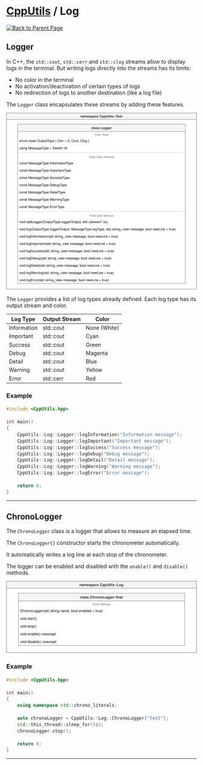 # [CppUtils](../README.md) / Log

[![Back to Parent Page](https://img.shields.io/badge/-Back_to_Parent_Page-blue?style=for-the-badge)](../README.md)

## Logger

In C++, the ``std::cout``, ``std::cerr`` and ``std::clog`` streams allow to display logs in the terminal.
But writing logs directly into the streams has its limits:
- No color in the terminal
- No activation/deactivation of certain types of logs
- No redirection of logs to another destination (like a log file)

The ``Logger`` class encapsulates these streams by adding these features.

<p align="center"><img src="resources/Logger.drawio.svg" alt="Logger diagram"/></p>

The ``Logger`` provides a list of log types already defined.
Each log type has its output stream and color.

| Log Type    | Output Stream | Color        |
| ----------- | ------------- | ------------ |
| Information | std::cout     | None (White) |
| Important   | std::cout     | Cyan         |
| Success     | std::cout     | Green        |
| Debug       | std::cout     | Magenta      |
| Detail      | std::cout     | Blue         |
| Warning     | std::cout     | Yellow       |
| Error       | std::cerr     | Red          |

### Example
```cpp
#include <CppUtils.hpp>

int main()
{
	CppUtils::Log::Logger::logInformation("Information message");
	CppUtils::Log::Logger::logImportant("Important message");
	CppUtils::Log::Logger::logSuccess("Success message");
	CppUtils::Log::Logger::logDebug("Debug message");
	CppUtils::Log::Logger::logDetail("Detail message");
	CppUtils::Log::Logger::logWarning("Warning message");
	CppUtils::Log::Logger::logError("Error message");

	return 0;
}
```

---

## ChronoLogger

The ``ChronoLogger`` class is a logger that allows to measure an elapsed time.

The ``ChronoLogger{}`` constructor starts the chronometer automatically.

It automatically writes a log line at each stop of the chronometer.

The logger can be enabled and disabled with the ``enable()`` and ``disable()`` methods.

<p align="center"><img src="resources/ChronoLogger.drawio.svg" alt="ChronoLogger diagram"/></p>

### Example
```cpp
#include <CppUtils.hpp>

int main()
{
	using namespace std::chrono_literals;

	auto chronoLogger = CppUtils::Log::ChronoLogger{"Test"};
	std::this_thread::sleep_for(5s);
	chronoLogger.stop();

	return 0;
}
```

---
